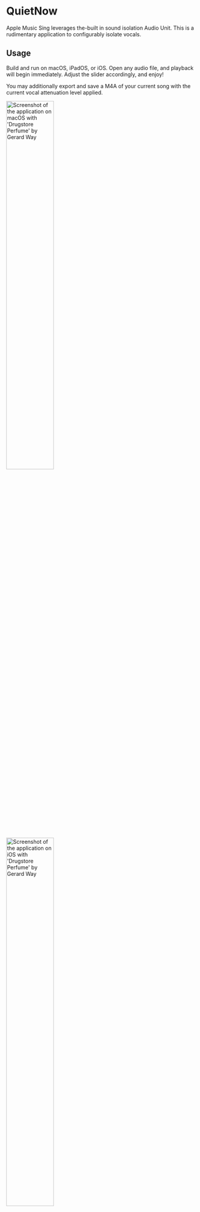 # QuietNow

Apple Music Sing leverages the-built in sound isolation Audio Unit. This is a rudimentary application to configurably isolate vocals.

## Usage
Build and run on macOS, iPadOS, or iOS. Open any audio file, and playback will begin immediately. Adjust the slider accordingly, and enjoy!

You may additionally export and save a M4A of your current song with the current vocal attenuation level applied.

<img src="https://owo.whats-th.is/4higMn8.png" alt="Screenshot of the application on macOS with 'Drugstore Perfume' by Gerard Way" width="50%" />
<img src="https://owo.whats-th.is/AKtFeUC.png" alt="Screenshot of the application on iOS with 'Drugstore Perfume' by Gerard Way" width="50%" />

(I did say it was rudimentary. Hopefully it will serve as an example how to leverage the audio unit :)

## Vocal Isolation?
Beginning in iOS 16.0 and macOS 13.0, a new audio unit entitled [AUSoundIsolation](https://developer.apple.com/documentation/audiotoolbox/1584154-effect_audio_unit_subtypes/kaudiounitsubtype_ausoundisolation) silently appeared.
As of writing:
 - If you search the unit's name's on GitHub, there are 9 results.
 - If you search this on Google/Bing/[...], the majority of results are Audacity users complaining about it being incompatible.

(...in other words, another typical unannounced and undocumented addition. Thanks, Apple!)

This unit is silently the backbone of [Apple Music Sing](https://support.apple.com/guide/iphone/apple-music-sing-iphe16e0f316/ios). A custom neural network is applied to the isolation audio unit, separating and reducing vocals. This is done entirely on-device, hence Apple's mention of:
> Apple Music Sing is available on iPhone 11 and later and iPhone SE (3rd generation) using iOS 16.2 or later.

This aligns with their second-generation neural engine (present in A13 and above).

### Audio Unit Parameters
| Parameter ID | Name          | Value | Description  |
| ------------ | ------------- | ----- | ------------ |
| 95782        | UseTuningMode | 1.0   | The default is 1.0, used as a boolean. |
| 95783        | TuningMode    | 1.0   | Similarly, this is set to 1.0.         |
| 0            | `kAUSoundIsolationParam_WetDryMixPercent` | 85.0 | The amount to remove vocals by. Should be 0.0 to 100.0 - any value above increases vocal volumes significantly. (Try 1000.0 with your volume set to 1%.) |

### Audio Unit Properties
| Property ID  | Name                              | Description  |
| ------------ | --------------------------------- | ------------ |
| 7000         | CoreAudioReporterTimePeriod       | ?            |
| 30000        | NeuralNetPlistPathOverride        | The path to load the property list named `aufx-nnet-appl.plist` for the neural network.
| 40000        | NeuralNetModelNetPathBaseOverride | The directory to load weights and so forth from. If not specificed, the `ModelNetPathBase` within its property list is utilized. |
| 50000        | DeverbPresetPathOverride          | ?            |
| 60000        | DenoisePresetPath                 | ?            |

(If you're a lone soul frantically searching for what these are in the near future, pull requests with their description would be much appreciated.)

MediaPlaybackCore.framework (providing this functionality) appears to only set "NeuralNetModelNetPathBase" and "NeuralNetModelNetPathBaseOverride", and by default sets "DereverbPresetPathOverride" to null (thus disabling it).

Despite how Apple Music applies it, lyrics (whether timed, or timed by word) are not a factor whatsoever in the model. This is especially apparent if you listen to any song where vocals are distorted, or background instrumentals drown out vocals. I imagine Apple simply does not provide the option for non-timed songs because karaoke wouldn't be nearly as fun.
